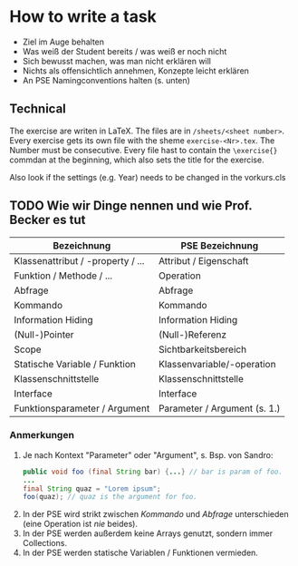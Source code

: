 # How to write a task

- Ziel im Auge behalten
- Was weiß der Student bereits / was weiß er noch nicht
- Sich bewusst machen, was man nicht erklären will
- Nichts als offensichtlich annehmen, Konzepte leicht erklären
- An PSE Namingconventions halten (s. unten)

## Technical
The exercise are writen in LaTeX. The files are in `/sheets/<sheet number>`. Every exercise gets its own file with the sheme `exercise-<Nr>.tex`. The Number must be consecutive.
Every file hast to contain the `\exercise{}` commdan at the beginning, which also sets the title for the exercise.

Also look if the settings (e.g. Year) needs to be changed in the vorkurs.cls

## TODO Wie wir Dinge nennen und wie Prof. Becker es tut

| Bezeichnung                       | PSE Bezeichnung              |
| --------------------------------- | ---------------------------- |
| Klassenattribut / -property / ... | Attribut / Eigenschaft       |
| Funktion / Methode / ...          | Operation                    |
| Abfrage                           | Abfrage                      |
| Kommando                          | Kommando                     |
| Information Hiding                | Information Hiding           |
| (Null-)Pointer                    | (Null-)Referenz              |
| Scope                             | Sichtbarkeitsbereich         |
| Statische Variable / Funktion     | Klassenvariable/-operation   |
| Klassenschnittstelle              | Klassenschnittstelle         |
| Interface                         | Interface                    |
| Funktionsparameter / Argument     | Parameter / Argument (s. 1.) |

### Anmerkungen

1. Je nach Kontext "Parameter" oder "Argument", s. Bsp. von Sandro:
   ```java
   public void foo (final String bar) {...} // bar is param of foo.
   ...
   final String quaz = "Lorem ipsum";
   foo(quaz); // quaz is the argument for foo.
   ```
1. In der PSE wird strikt zwischen _Kommando_ und _Abfrage_ unterschieden (eine Operation ist _nie_ beides).
1. In der PSE werden außerdem keine Arrays genutzt, sondern immer Collections.
1. In der PSE werden statische Variablen / Funktionen vermieden.
